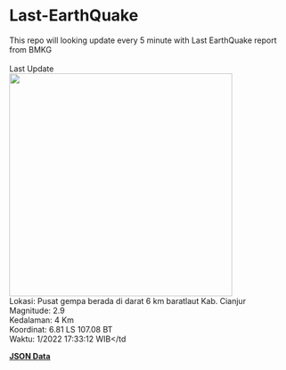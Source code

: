 # Last-EarthQuake
This repo will looking update every 5 minute with Last EarthQuake report from BMKG
<br>
<br>
Last Update
<br>
<img src="https://ews.bmkg.go.id/TEWS/data/20221122173312.mmi.jpg" width="400"/>
<br>
Lokasi: Pusat gempa berada di darat 6 km baratlaut Kab. Cianjur <br>
Magnitude: 2.9 <br>
Kedalaman: 4 Km <br>
Koordinat: 6.81 LS 107.08 BT <br>
Waktu: 1/2022 17:33:12 WIB</td <br>

<a href="./data/data.json">**JSON Data**</a>
